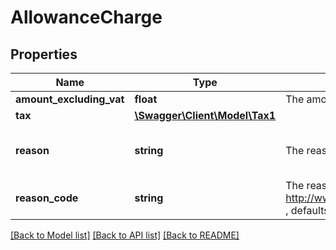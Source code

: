# AllowanceCharge

## Properties
Name | Type | Description | Notes
------------ | ------------- | ------------- | -------------
**amount_excluding_vat** | **float** | The amount for the allowance charge, excluding VAT | 
**tax** | [**\Swagger\Client\Model\Tax1**](Tax1.md) |  | 
**reason** | **string** | The reason for the allowance charge, free text | [optional] [default to 'Agreed settlement']
**reason_code** | **string** | The reason code for the allowance charge. Uses list http://www.unece.org/trade/untdid/d12a/tred/tred4465.htm , defaults to 1 - Agreed settlement | [optional] [default to '1']

[[Back to Model list]](../README.md#documentation-for-models) [[Back to API list]](../README.md#documentation-for-api-endpoints) [[Back to README]](../README.md)


